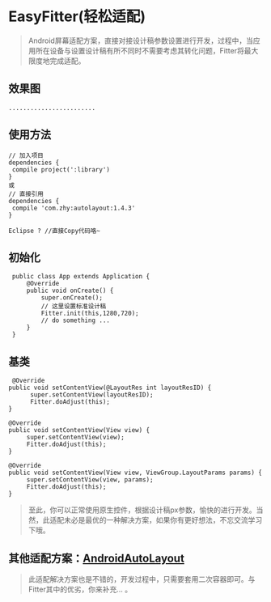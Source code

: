 # EasyFitter(轻松适配) #
> Android屏幕适配方案，直接对接设计稿参数设置进行开发，过程中，当应用所在设备与设置设计稿有所不同时不需要考虑其转化问题，Fitter将最大限度地完成适配。

效果图
---
    ........................

使用方法 
---
    // 加入项目
    dependencies {
     compile project(':library')
    }
    或
    // 直接引用
    dependencies {
     compile 'com.zhy:autolayout:1.4.3'
    }

    Eclipse ? //直接Copy代码咯~

 初始化
----
     public class App extends Application {
         @Override
         public void onCreate() {
             super.onCreate();
             // 这里设置标准设计稿
             Fitter.init(this,1280,720);
             // do something ...
         }
     }
 基类
----
     @Override
    public void setContentView(@LayoutRes int layoutResID) {
          super.setContentView(layoutResID);
          Fitter.doAdjust(this);
    }
    
    @Override
    public void setContentView(View view) {
         super.setContentView(view);
         Fitter.doAdjust(this);
    }
    
    @Override
    public void setContentView(View view, ViewGroup.LayoutParams params) {
         super.setContentView(view, params);
         Fitter.doAdjust(this);
    }

> 至此，你可以正常使用原生控件，根据设计稿px参数，愉快的进行开发。当然，此适配未必是最优的一种解决方案，如果你有更好想法，不忘交流学习下哦。

其他适配方案：[AndroidAutoLayout](https://github.com/hongyangAndroid/AndroidAutoLayout) 
----
> 此适配解决方案也是不错的，开发过程中，只需要套用二次容器即可。与Fitter其中的优劣，你来补充... 。
    
    
    
    
    
    
    
    
    
    
